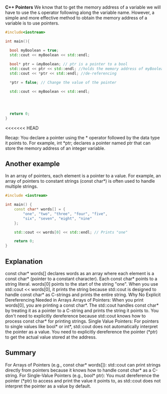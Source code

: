 **C++ Pointers**
We know that to get the memory address of a variable we will have to use the `&` operator following along the variable name. However, a simple and more effective method to obtain the memory address of a variable is to use pointers.

```cpp
#include<iostream>

int main(){

  bool myBoolean = true;
  std::cout << myBoolean << std::endl;
  
  bool* ptr = &myBoolean; // ptr is a pointer to a bool
  std::cout << ptr << std::endl; //holds the memory address of myBoolean
  std::cout << *ptr << std::endl; //de-referencing

  *ptr = false; // Change the value of the pointer

  std::cout << myBoolean << std::endl;




  return 0;
}
``````
<<<<<<< HEAD

Recap:
You declare a pointer using the * operator followed by the data type it points to. For example, int *ptr; declares a pointer named ptr that can store the memory address of an integer variable.

## Another example 

In an array of pointers, each element is a pointer to a value. For example, an array of pointers to constant strings (const char*) is often used to handle multiple strings.


```cpp
#include <iostream>

int main() {
    const char* words[] = {
        "one", "two", "three", "four", "five",
        "six", "seven", "eight", "nine"
    };

    std::cout << words[0] << std::endl; // Prints "one"

    return 0;
}

```````

## Explanation

const char* words[] declares words as an array where each element is a const char* (pointer to a constant character). Each const char* points to a string literal. words[0] points to the start of the string "one". When you use std::cout << words[0], it prints the string because std::cout is designed to handle const char* as C-strings and prints the entire string.
Why No Explicit Dereferencing Needed in Arrays
Arrays of Pointers: When you print words[0], you are printing a const char*. The std::cout handles const char* by treating it as a pointer to a C-string and prints the string it points to. You don't need to explicitly dereference because std::cout knows how to process const char* for printing strings.
Single Value Pointers: For pointers to single values like bool* or int*, std::cout does not automatically interpret the pointer as a value. You need to explicitly dereference the pointer (*ptr) to get the actual value stored at the address.

## Summary

For Arrays of Pointers (e.g., const char* words[]): std::cout can print strings directly from pointers because it knows how to handle const char* as a C-string.
For Single-Value Pointers (e.g., bool* ptr): You must dereference the pointer (*ptr) to access and print the value it points to, as std::cout does not interpret the pointer as a value by default.
